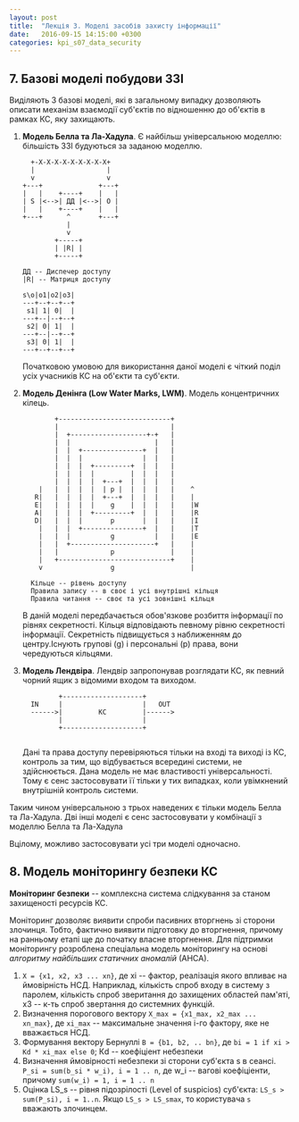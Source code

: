 ```yaml
---
layout: post
title:  "Лекція 3. Моделі засобів захисту інформації"
date:   2016-09-15 14:15:00 +0300
categories: kpi_s07_data_security
---
```


## 7. Базові моделі побудови ЗЗІ

Виділяють 3 базові моделі, які в загальному випадку дозволяють описати механізм взаємодії суб'єктів по відношенню до об'єктів в рамках КС, яку захищають.

1. **Модель Белла та Ла-Хадула**. Є найбільш універсальною моделлю: більшість ЗЗІ будуються за заданою моделлю.

   ```
     +-X-X-X-X-X-X-X-X-X+   
     |                  |   
     v                  v    
   +---+              +---+
   |   |    +----+    |   |
   | S |<-->| ДД |<-->| O |
   |   |    +----+    |   |
   +---+      ^       +---+
              |
              v             
           +-----+         
           | |R| |        
           +-----+         
   
   ДД -- Диспечер доступу
   |R| -- Матриця доступу
   
   s\o|o1|o2|o3|
   ---+--+--+--+
    s1| 1| 0|  |  
   ---+--|--+--+
    s2| 0| 1|  |  
   ---+--|--+--+
    s3| 0| 1|  |  
   ---+--+--+--+
   ```
   Початковою умовою для використання даної моделі є чіткий поділ усіх учасників КС на об'єкти та суб'єкти.
                           
2. **Модель Денінга (Low Water Marks, LWM)**. Модель концентричних кілець.

   ```
           +----------------------------+  
           |                            |  
           |  +-------------------+-+   |   
           |  |                     |   |   
           |  |  +---------------+  |   |                  
           |  |  |               |  |   |   
           |  |  |  +---------+  |  |   |                       
           |  |  |  |         |  |  |   |   
           |  |  |  |  +---+  |  |  |   |        
       |   |  |  |  |  | p |  |  |  |   |    ^     
      R|   |  |  |  |  +---+  |  |  |   |    |      
      E|   |  |  |  |    g    |  |  |   |    |W
      A|   |  |  |  +---------+  |  |   |    |R
      D|   |  |  |       p       |  |   |    |I
       |   |  |  +---------------+  |   |    |T                
       |   |  |          g          |   |    |E
       |   |  +---------------------+   |    | 
       |   |             p              |    |
       |   +----------------------------+    |
       v                 g                   |
   
     Кільце -- рівень доступу
     Правила запису -- в своє і усі внутрішні кільця
     Правила читання -- своє та усі зовнішні кільця
   ```

   В даній моделі передбачається обов'язкове розбиття інформації по рівнях секретності. Кільця відповідають певному рівню секретності інформації. Секретність підвищується з наближенням до центру.Існують групові (g) і персональні (p) права, вони чередуються кільцями.


3. **Модель Лендвіра**. Лендвір запропонував розглядати КС, як певний чорний ящик з відомими входом та виходом.

   ```
            +--------------------+                                    
     IN     |                    |   OUT         
     ------>|         КС         |------>               
            |                    |               
            +--------------------+               
                                                                    
   ```
   Дані та права доступу перевіряються тільки на вході та виході із КС, контроль за тим, що відбувається всередині системи, не здійснюється.
   Дана модель не має властивості універсальності. Тому є сенс застосовувати її тільки у тих випадках, коли увімкнений внутрішній контроль системи.

Таким чином універсальною з трьох наведених є тільки модель Белла та Ла-Хадула. Дві інші моделі є сенс застосовувати у комбінації з моделлю Белла та Ла-Хадула

Вцілому, можливо застосовувати усі три моделі одночасно.

## 8. Модель моніторингу безпеки КС
**Моніторинг безпеки** -- комплексна система слідкування за станом захищеності ресурсів КС.

Моніторинг дозволяє виявити спроби пасивних вторгнень зі сторони злочинця. Тобто, фактично виявити підготовку до вторгнення, причому на ранньому етапі ще до початку власне вторгнення.
Для підтримки моніторингу розроблена спеціальна модель моніторингу на основі *алгоритму найбільших статичних аномалій* (АНСА).

1. `X = {x1, x2, x3 ... xn}`, де xi -- фактор, реалізація якого впливає на ймовірність НСД. Наприклад, кількість спроб входу в систему з паролем, кількість спроб зверитання до захищених областей пам'яті, x3 -- к-ть спроб звертання до системних функцій.
2. Визначення порогового вектору `X_max = {x1_max, x2_max ... xn_max}`, де `xi_max` -- максимальне значення i-го фактору, яке не вважається НСД.
3. Формування вектору Бернуллі `B = {b1, b2, .. bn}`, де `bi = 1 if xi > Kd * xi_max else 0`; Кd -- коефіціент небезпеки
4. Визначення ймовірності небезпеки зі сторони суб'єкта s в сеансі. `P_si = sum(b_si * w_i), i = 1 .. n`, де w_i -- вагові коефіціенти, причому `sum(w_i) = 1, i = 1 .. n`
5. Оцінка LS_s -- рівня підозрілості (Level of suspicios) суб'єкта: `LS_s > sum(P_si), i = 1..n`. Якщо `LS_s > LS_smax`, то користувача `s` вважають злочинцем.
